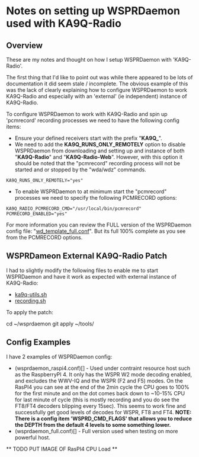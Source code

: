# Notes on setting up WSPRDaemon used with KA9Q-Radio                                                                                                                                                            
                                                                                                                                                                                                              
## Overview                                                                                                                                                                                                   
                                                                                                                                                                                                              
These are my notes and thought on how I setup WSPRDaemon with 'KA9Q-Radio'.

The first thing that I'd like to point out was while there appeared to be lots of documentation it did seem stale / incomplete. 
The obvious example of this was the lack of clearly explaining how to configure WSPRDaemon to work KA9Q-Radio and especially  with an 'external' (ie independent) instance of KA9Q-Radio.  

To configure WSPRDaemon to work with KA9Q-Radio and spin up 'pcmrecord' recording processes we need to have the following config items:

* Ensure your defined receivers start with the prefix "**KA9Q_**".
* We need to add the **KA9Q_RUNS_ONLY_REMOTELY** option to disable WSPRDaemon from downloading and setting up and instance of both "**KA9Q-Radio**" and "**KA9Q-Radio-Web**". However, with this option it should be noted that the "pcmrecord" recording process will not be started and or stopped by the "wda/wdz" commands.
```
KA9Q_RUNS_ONLY_REMOTELY="yes"
```
* To enable WSPRDaemon to at minimum start the "pcmrecord" processes we need to specify the following PCMRECORD options:
```
KA9Q_RADIO_PCMRECORD_CMD="/usr/local/bin/pcmrecord"
PCMRECORD_ENABLED="yes"
```

For more information you can review the FULL version of the WSPRDaemon config file:  "[wd_template_full.conf](https://github.com/rrobinett/wsprdaemon/blob/master/wd_template_full.conf)".  But its full 100% complete as you see from the PCMRECORD options.

## WSPRDameon External KA9Q-Radio Patch

I had to slightly modify the following files to enable me to start WSPRDaemon and have it work as expected with external instance of KA9Q-Radio:

* [ka9q-utils.sh](https://github.com/rrobinett/wsprdaemon/blob/master/ka9q-utils.sh)
* [recording.sh](https://github.com/rrobinett/wsprdaemon/blob/master/recording.sh)

To apply the patch:

cd ~/wsprdaemon
git apply ~/tools/

## Config Examples

I have 2 examples of WSPRDaemon config:

* (wsprdaemon_raspi4.conf)[] - Used under contraint resource host such as the  RaspberryPI 4.  It only has the WSPR W2 mode decoding enabled, and excludes the WWV-IQ and the WSPR (F2 and F5) modes. On the RasPI4 you can see at the end of the 2min cycle the CPU goes to 100% for the first minute and on the dot comes back down to ~10-15% CPU for last minute of cycle (this is mostly recording and you do see the FT8/FT4 decoders blipping every 15sec). This seems to work fine and successfully get good levels of decodes for WSPR, FT8 and FT4. **NOTE: There is a config item 'WSPRD_CMD_FLAGS' that allows you to reduce the DEPTH from the default 4 levels to some something lower.**
* (wsprdaemon_full.conf)[] - Full version used when testing on more powerful host.

** TODO PUT IMAGE OF RasPI4 CPU Load **
